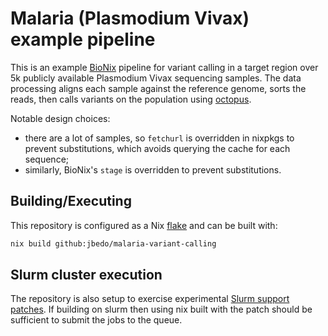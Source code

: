# Malaria (Plasmodium Vivax) example pipeline

This is an example [BioNix](https://github.com/PapenfussLab/BioNix) pipeline for
variant calling in a target region over 5k publicly available Plasmodium Vivax
sequencing samples. The data processing aligns each sample against the reference
genome, sorts the reads, then calls variants on the population using
[octopus](https://github.com/luntergroup/octopus).

Notable design choices:

- there are a lot of samples, so `fetchurl` is overridden in nixpkgs to prevent
  substitutions, which avoids querying the cache for each sequence;
- similarly, BioNix's `stage` is overridden to prevent substitutions.

## Building/Executing

This repository is configured as a Nix
[flake](https://nixos.wiki/wiki/Flakes#Installing_nix_flakes) and can be built
with:

``` sh
nix build github:jbedo/malaria-variant-calling
```

## Slurm cluster execution

The repository is also setup to exercise experimental [Slurm support
patches](https://github.com/jbedo/static-nix). If building on slurm then using
nix built with the patch should be sufficient to submit the jobs to the queue.
